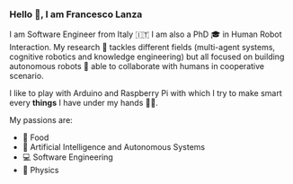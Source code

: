 ### Hello 👋, I am Francesco Lanza

I am Software Engineer from Italy 🇮🇹 
I am also a PhD 🎓 in Human Robot Interaction. 
My research 🔬 tackles different fields (multi-agent systems, cognitive robotics and knowledge engineering) but all focused on building autonomous robots 🤖 able to collaborate with humans in cooperative scenario.

I like to play with Arduino and Raspberry Pi with which I try to make smart every **things** I have under my hands 🤲🏻.

My passions are:
- 🍕 Food 
- 🤖 Artificial Intelligence and Autonomous Systems
- 💻 Software Engineering
- 🔬 Physics
